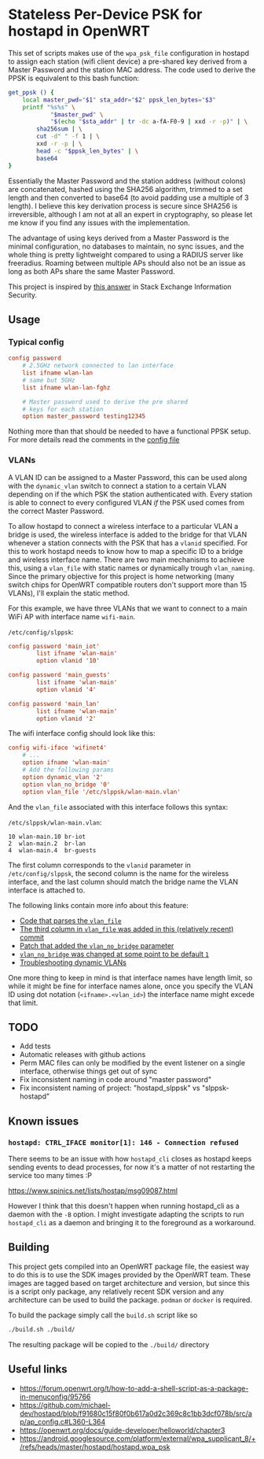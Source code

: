 # Stateless Per-Device PSK for hostapd in OpenWRT

This set of scripts makes use of the `wpa_psk_file` configuration
in hostapd to assign each station (wifi client device) a pre-shared
key derived from a Master Password and the station MAC address. The
code used to derive the PPSK is equivalent to this bash function:

```bash
get_ppsk () {
    local master_pwd="$1" sta_addr="$2" ppsk_len_bytes="$3"
    printf "%s%s" \
            "$master_pwd" \
            "$(echo "$sta_addr" | tr -dc a-fA-F0-9 | xxd -r -p)" | \
        sha256sum | \
        cut -d" " -f 1 | \
        xxd -r -p | \
        head -c "$ppsk_len_bytes" | \
        base64
}
```

Essentially the Master Password and the station address (without
colons) are concatenated, hashed using the SHA256 algorithm,
trimmed to a set length and then converted to base64 (to avoid
padding use a multiple of 3 length). I believe this key derivation
process is secure since SHA256 is irreversible, although I am not
at all an expert in cryptography, so please let me know if you find
any issues with the implementation.

The advantage of using keys derived from a Master Password is the
minimal configuration, no databases to maintain, no sync issues, and
the whole thing is pretty lightweight compared to using a RADIUS server
like freeradius. Roaming between multiple APs should also not be an
issue as long as both APs share the same Master Password.

This project is inspired by
[this answer](https://security.stackexchange.com/a/266499/193181)
in Stack Exchange Information Security.

## Usage

### Typical config

```conf
config password
    # 2.5GHz network connected to lan interface
    list ifname wlan-lan
    # same but 5GHz
    list ifname wlan-lan-fghz

    # Master password used to derive the pre shared
    # keys for each station
    option master_password testing12345
```

Nothing more than that should be needed to have a functional PPSK
setup. For more details read the comments in the
[config file](./files/etc/config/slppsk)

### VLANs

A VLAN ID can be assigned to a Master Password, this can be used
along with the `dynamic_vlan` switch to connect a station to a certain
VLAN depending on if the which PSK the station authenticated with.
Every station is able to connect to every configured VLAN _if_ the PSK
used comes from the correct Master Password.

To allow hostapd to connect a wireless interface to a particular
VLAN a bridge is used, the wireless interface is added to
the bridge for that VLAN whenever a station connects with
the PSK that has a `vlanid` specified. For this to work
hostapd needs to know how to map a specific ID to a bridge
and wireless interface name. There are two main mechanisms to
achieve this, using a `vlan_file` with static names or
dynamically trough `vlan_naming`. Since the primary objective
for this project is home networking (many switch chips for OpenWRT
compatible routers don't support more than 15 VLANs), I'll
explain the static method.

For this example, we have three VLANs that we want to connect
to a main WiFi AP with interface name `wifi-main`.

`/etc/config/slppsk`:

```conf
config password 'main_iot'
        list ifname 'wlan-main'
        option vlanid '10'

config password 'main_guests'
        list ifname 'wlan-main'
        option vlanid '4'

config password 'main_lan'
        list ifname 'wlan-main'
        option vlanid '2'
```

The wifi interface config should look like this:

```conf
config wifi-iface 'wifinet4'
    # ...
    option ifname 'wlan-main'
    # Add the following params
    option dynamic_vlan '2'
    option vlan_no_bridge '0'
    option vlan_file '/etc/slppsk/wlan-main.vlan'
```

And the `vlan_file` associated with this interface follows this
syntax:

`/etc/slppsk/wlan-main.vlan`:

```text
10 wlan-main.10 br-iot
2  wlan-main.2  br-lan
4  wlan-main.4  br-guests
```

The first column corresponds to the `vlanid` parameter in
`/etc/config/slppsk`, the second column is the name for the
wireless interface, and the last column should match the bridge
name the VLAN interface is attached to.

The following links contain more info about this feature:

* [Code that parses the `vlan_file`](https://w1.fi/cgit/hostap/tree/hostapd/config_file.c?id=4d663233e64f639998aab31195ab7c819164019c#n36)
* [The third column in `vlan_file` was added in this (relatively recent) commit](https://w1.fi/cgit/hostap/commit/?id=4d663233e64f639998aab31195ab7c819164019c)
* [Patch that added the `vlan_no_bridge` parameter](https://github.com/openwrt/openwrt/blob/openwrt-21.02/package/network/services/hostapd/patches/710-vlan_no_bridge.patch)
* [`vlan_no_bridge` was changed at some point to be default `1`](https://github.com/openwrt/openwrt/issues/9944)
* [Troubleshooting dynamic VLANs](https://openwrt.org/docs/guide-user/network/wifi/wireless.security.8021x#how_it_workstroubleshooting)

One more thing to keep in mind is that interface names have length
limit, so while it might be fine for interface names alone,
once you specify the VLAN ID using dot notation (`<ifname>.<vlan_id>`)
the interface name might excede that limit.

## TODO

* Add tests
* Automatic releases with github actions
* Perm MAC files can only be modified by the event listener on a single interface, otherwise things get out of sync
* Fix inconsistent naming in code around "master password"
* Fix inconsistent naming of project: "hostapd_slppsk" vs "slppsk-hostapd"

## Known issues

### `hostapd: CTRL_IFACE monitor[1]: 146 - Connection refused`

There seems to be an issue with how `hostapd_cli` closes as hostapd
keeps sending events to dead processes, for now it's a matter of
not restarting the service too many times :P

https://www.spinics.net/lists/hostap/msg09087.html

However I think that this doesn't happen when running hostapd_cli as a
daemon with the `-B` option. I might investigate adapting the scripts
to run `hostapd_cli` as a daemon and bringing it to the foreground
as a workaround.

## Building

This project gets compiled into an OpenWRT package file, the easiest
way to do this is to use the SDK images provided by the OpenWRT team.
These images are tagged based on target architecture and version, but
since this is a script only package, any relatively recent SDK
version and any architecture can be used to build the package. `podman`
or `docker` is required.

To build the package simply call the `build.sh` script like so

```sh
./build.sh ./build/
```

The resulting package will be copied to the `./build/` directory

## Useful links

* https://forum.openwrt.org/t/how-to-add-a-shell-script-as-a-package-in-menuconfig/95766
* https://github.com/michael-dev/hostapd/blob/f91680c15f80f0b617a0d2c369c8c1bb3dcf078b/src/ap/ap_config.c#L360-L364
* https://openwrt.org/docs/guide-developer/helloworld/chapter3
* https://android.googlesource.com/platform/external/wpa_supplicant_8/+/refs/heads/master/hostapd/hostapd.wpa_psk
